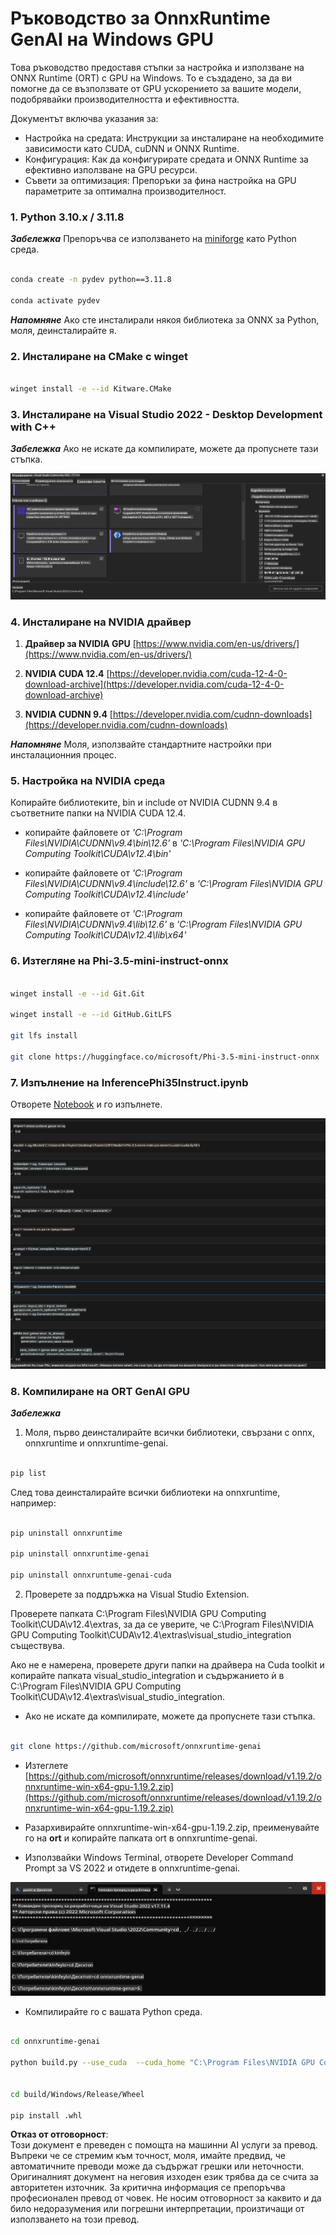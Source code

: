 # **Ръководство за OnnxRuntime GenAI на Windows GPU**

Това ръководство предоставя стъпки за настройка и използване на ONNX Runtime (ORT) с GPU на Windows. То е създадено, за да ви помогне да се възползвате от GPU ускорението за вашите модели, подобрявайки производителността и ефективността.

Документът включва указания за:

- Настройка на средата: Инструкции за инсталиране на необходимите зависимости като CUDA, cuDNN и ONNX Runtime.
- Конфигурация: Как да конфигурирате средата и ONNX Runtime за ефективно използване на GPU ресурси.
- Съвети за оптимизация: Препоръки за фина настройка на GPU параметрите за оптимална производителност.

### **1. Python 3.10.x / 3.11.8**

   ***Забележка*** Препоръчва се използването на [miniforge](https://github.com/conda-forge/miniforge/releases/latest/download/Miniforge3-Windows-x86_64.exe) като Python среда.

   ```bash

   conda create -n pydev python==3.11.8

   conda activate pydev

   ```

   ***Напомняне*** Ако сте инсталирали някоя библиотека за ONNX за Python, моля, деинсталирайте я.

### **2. Инсталиране на CMake с winget**

   ```bash

   winget install -e --id Kitware.CMake

   ```

### **3. Инсталиране на Visual Studio 2022 - Desktop Development with C++**

   ***Забележка*** Ако не искате да компилирате, можете да пропуснете тази стъпка.

![CPP](../../../../../../translated_images/01.8964c1fa47e00dc36af710b967e72dd2f8a2be498e49c8d4c65c11ba105dedf8.bg.png)

### **4. Инсталиране на NVIDIA драйвер**

1. **Драйвер за NVIDIA GPU**  [https://www.nvidia.com/en-us/drivers/](https://www.nvidia.com/en-us/drivers/)

2. **NVIDIA CUDA 12.4** [https://developer.nvidia.com/cuda-12-4-0-download-archive](https://developer.nvidia.com/cuda-12-4-0-download-archive)

3. **NVIDIA CUDNN 9.4**  [https://developer.nvidia.com/cudnn-downloads](https://developer.nvidia.com/cudnn-downloads)

***Напомняне*** Моля, използвайте стандартните настройки при инсталационния процес.

### **5. Настройка на NVIDIA среда**

Копирайте библиотеките, bin и include от NVIDIA CUDNN 9.4 в съответните папки на NVIDIA CUDA 12.4.

- копирайте файловете от *'C:\Program Files\NVIDIA\CUDNN\v9.4\bin\12.6'* в *'C:\Program Files\NVIDIA GPU Computing Toolkit\CUDA\v12.4\bin'*

- копирайте файловете от *'C:\Program Files\NVIDIA\CUDNN\v9.4\include\12.6'* в *'C:\Program Files\NVIDIA GPU Computing Toolkit\CUDA\v12.4\include'*

- копирайте файловете от *'C:\Program Files\NVIDIA\CUDNN\v9.4\lib\12.6'* в *'C:\Program Files\NVIDIA GPU Computing Toolkit\CUDA\v12.4\lib\x64'*

### **6. Изтегляне на Phi-3.5-mini-instruct-onnx**

   ```bash

   winget install -e --id Git.Git

   winget install -e --id GitHub.GitLFS

   git lfs install

   git clone https://huggingface.co/microsoft/Phi-3.5-mini-instruct-onnx

   ```

### **7. Изпълнение на InferencePhi35Instruct.ipynb**

   Отворете [Notebook](../../../../../../code/09.UpdateSamples/Aug/ortgpu-phi35-instruct.ipynb) и го изпълнете.

![RESULT](../../../../../../translated_images/02.be96d16e7b1007f1f3941f65561553e62ccbd49c962f3d4a9154b8326c033ec1.bg.png)

### **8. Компилиране на ORT GenAI GPU**

   ***Забележка*** 
   
   1. Моля, първо деинсталирайте всички библиотеки, свързани с onnx, onnxruntime и onnxruntime-genai.

   ```bash

   pip list 
   
   ```

   След това деинсталирайте всички библиотеки на onnxruntime, например:

   ```bash

   pip uninstall onnxruntime

   pip uninstall onnxruntime-genai

   pip uninstall onnxruntume-genai-cuda
   
   ```

   2. Проверете за поддръжка на Visual Studio Extension.

   Проверете папката C:\Program Files\NVIDIA GPU Computing Toolkit\CUDA\v12.4\extras, за да се уверите, че C:\Program Files\NVIDIA GPU Computing Toolkit\CUDA\v12.4\extras\visual_studio_integration съществува. 

   Ако не е намерена, проверете други папки на драйвера на Cuda toolkit и копирайте папката visual_studio_integration и съдържанието ѝ в C:\Program Files\NVIDIA GPU Computing Toolkit\CUDA\v12.4\extras\visual_studio_integration.

   - Ако не искате да компилирате, можете да пропуснете тази стъпка.

   ```bash

   git clone https://github.com/microsoft/onnxruntime-genai

   ```

   - Изтеглете [https://github.com/microsoft/onnxruntime/releases/download/v1.19.2/onnxruntime-win-x64-gpu-1.19.2.zip](https://github.com/microsoft/onnxruntime/releases/download/v1.19.2/onnxruntime-win-x64-gpu-1.19.2.zip)

   - Разархивирайте onnxruntime-win-x64-gpu-1.19.2.zip, преименувайте го на **ort** и копирайте папката ort в onnxruntime-genai.

   - Използвайки Windows Terminal, отворете Developer Command Prompt за VS 2022 и отидете в onnxruntime-genai.

![RESULT](../../../../../../translated_images/03.53bb08e3bde53edd1735c5546fb32b9b0bdba93d8241c5e6e3196d8bc01adbd7.bg.png)

   - Компилирайте го с вашата Python среда.

   ```bash

   cd onnxruntime-genai

   python build.py --use_cuda  --cuda_home "C:\Program Files\NVIDIA GPU Computing Toolkit\CUDA\v12.4" --config Release
 

   cd build/Windows/Release/Wheel

   pip install .whl

   ```

**Отказ от отговорност**:  
Този документ е преведен с помощта на машинни AI услуги за превод. Въпреки че се стремим към точност, моля, имайте предвид, че автоматичните преводи може да съдържат грешки или неточности. Оригиналният документ на неговия изходен език трябва да се счита за авторитетен източник. За критична информация се препоръчва професионален превод от човек. Не носим отговорност за каквито и да било недоразумения или погрешни интерпретации, произтичащи от използването на този превод.